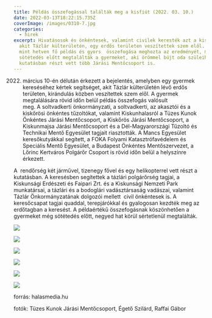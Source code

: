```yaml
---
title: Példás összefogással találták meg a kisfiút (2022. 03. 10.)
date: 2022-03-13T18:22:15.735Z
coverImage: /images/0310-7.jpg
categories:
  - hirek
excerpt: Hivatásosok és önkéntesek, valamint civilek keresték azt a kisfiút,
  akit Tázlár külterületén, egy erdős területen veszítettek szem elől. A több
  mint hetven fő példás és gyors  összefogása meghozta az eredményét, még a
  sötétedés előtt megtalálták a gyermeket, aki örömmel bújt oda szüleihez. A
  kutatásban részt vett több Járási Mentőcsoport is.
---
```

2022. március 10-én délután érkezett a bejelentés, amelyben egy gyermek kereséséhez kértek segítséget, akit Tázlár külterületén lévő erdős területen, kirándulás közben veszítettek szem elől. A gyermek megtalálására rövid időn belül példás összefogás valósult meg. A soltvadkerti önkormányzati, a soltvadkerti, az akasztói és a kiskőrösi önkéntes tűzoltókat, valamint Kiskunhalasról a Tüzes Kunok Önkéntes Járási Mentőcsoport, a Kiskőrös Járási Mentőcsoport, a Kiskunmajsa Járási Mentőcsoport és a Dél-Magyarországi Tűzoltó és Technikai Mentő Egyesület tagjait riasztották. A Mancs Egyesület keresőkutyákkal segített, a FOKA Folyami Katasztrófavédelem és Speciális Mentő Egyesület, a Budapest Önkéntes Mentőszervezet, a Lőrinc Kertváros Polgárőr Csoport is rövid időn belül a helyszínre érkezett.

A  rendőrség két járművel, tizenegy fővel és egy helikopterrel vett részt a kutatásban. A keresésben segítettek a tázlári polgárőrség tagjai, a Kiskunsági Erdészeti és Faipari Zrt. és a Kiskunsági Nemzeti Park munkatársai, a tázlári és a bodoglári vadásztársaság vadászai, valamint Tázlár Önkormányzatának dolgozói mellett  civil önkéntesek is. A keresőcsapat tagjai quaddal, terepjárókkal és gyalogosan kezdték meg az erdőtagban a keresést. A példaértékű összefogásnak köszönhetően a gyermeket még sötétedés előtt, negyed hat körül sértetlenül megtalálták. 

![](/images/0310-1.jpg)

![](/images/0310-2.jpg)

![](/images/0310-3.jpg)

![](/images/0310-4.jpg)

![](/images/0310-5.jpg)

![](/images/0310-6.jpg)

forrás: halasmedia.hu

fotók: Tüzes Kunok Járási Mentőcsoport, Égető Szilárd, Raffai Gábor